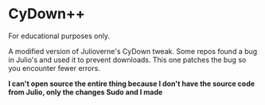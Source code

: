 # CyDown++

For educational purposes only.

A modified version of Julioverne's CyDown tweak. Some repos found a bug in Julio's and used it to prevent downloads. This one patches the bug so you encounter fewer errors.

**I can't open source the entire thing because I don't have the source code from Julio, only the changes Sudo and I made**